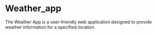 # Weather_app
The Weather App is a user-friendly web application designed to provide weather information for a specified location.


